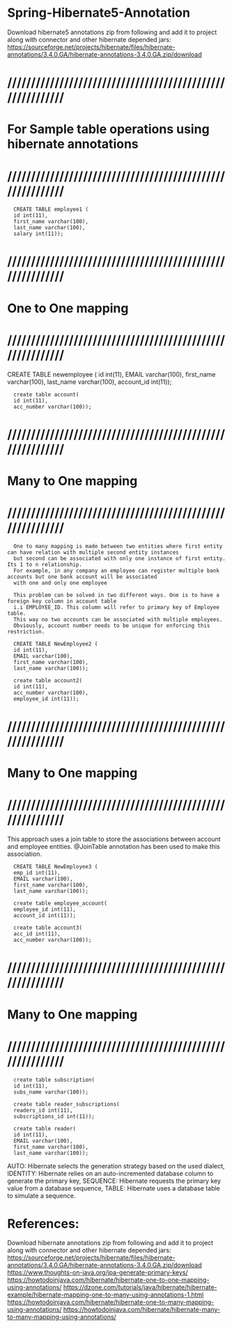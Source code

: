# Spring-Hibernate5-Annotation

Download hibernate5 annotations zip from following and add it to project along with connector and other hibernate depended jars:
https://sourceforge.net/projects/hibernate/files/hibernate-annotations/3.4.0.GA/hibernate-annotations-3.4.0.GA.zip/download

# //////////////////////////////////////////////////////////
# For Sample table operations using hibernate annotations
# //////////////////////////////////////////////////////////
	  CREATE TABLE employee1 (
      id int(11), 
	  first_name varchar(100),
      last_name varchar(100), 
      salary int(11));
      
# //////////////////////////////////////////////////////////	  
#	One to One mapping
# //////////////////////////////////////////////////////////

CREATE TABLE newemployee (
      id int(11), 
      EMAIL varchar(100), 
	  first_name varchar(100),
      last_name varchar(100), 
      account_id int(11));     	 
	  
	  create table account(
	  id int(11),
	  acc_number varchar(100));
# //////////////////////////////////////////////////////////
# Many to One mapping
# //////////////////////////////////////////////////////////	  
	  One to many mapping is made between two entities where first entity can have relation with multiple second entity instances
	  but second can be associated with only one instance of first entity. Its 1 to n relationship. 
	  For example, in any company an employee can register multiple bank accounts but one bank account will be associated
	  with one and only one employee
	  
	  This problem can be solved in two different ways. One is to have a foreign key column in account table
	  i.i EMPLOYEE_ID. This column will refer to primary key of Employee table. 
	  This way no two accounts can be associated with multiple employees. 
	  Obviously, account number needs to be unique for enforcing this restriction.
	  
	  CREATE TABLE NewEmployee2 (
      id int(11), 
      EMAIL varchar(100), 
	  first_name varchar(100),
      last_name varchar(100));
	  
	  create table account2(
	  id int(11),
	  acc_number varchar(100),
	  employee_id int(11));
	  
# //////////////////////////////////////////////////////////
# Many to One mapping
# //////////////////////////////////////////////////////////	 
This approach uses a join table to store the associations between account and employee entities. 
@JoinTable annotation has been used to make this association.

	  CREATE TABLE NewEmployee3 (
      emp_id int(11), 
      EMAIL varchar(100), 
	  first_name varchar(100),
      last_name varchar(100));
	  
	  create table employee_account(
	  employee_id int(11),
	  account_id int(11));
	  
	  create table account3(
	  acc_id int(11),
	  acc_number varchar(100));

# //////////////////////////////////////////////////////////
# Many to One mapping
# //////////////////////////////////////////////////////////
	  create table subscription(
	  id int(11),
	  subs_name varchar(100));
	  
	  create table reader_subscriptions(
	  readers_id int(11),
	  subscriptions_id int(11));
	  
	  create table reader(
	  id int(11),
	  EMAIL varchar(100), 
	  first_name varchar(100),
      last_name varchar(100));
	  
	  
AUTO: Hibernate selects the generation strategy based on the used dialect,
IDENTITY: Hibernate relies on an auto-incremented database column to generate the primary key,
SEQUENCE: Hibernate requests the primary key value from a database sequence,
TABLE: Hibernate uses a database table to simulate a sequence.
	  

# References:
Download  hibernate annotations zip from following and add it to project along with connector and other hibernate depended jars:
https://sourceforge.net/projects/hibernate/files/hibernate-annotations/3.4.0.GA/hibernate-annotations-3.4.0.GA.zip/download
https://www.thoughts-on-java.org/jpa-generate-primary-keys/
https://howtodoinjava.com/hibernate/hibernate-one-to-one-mapping-using-annotations/
https://dzone.com/tutorials/java/hibernate/hibernate-example/hibernate-mapping-one-to-many-using-annotations-1.html
https://howtodoinjava.com/hibernate/hibernate-one-to-many-mapping-using-annotations/
https://howtodoinjava.com/hibernate/hibernate-many-to-many-mapping-using-annotations/
